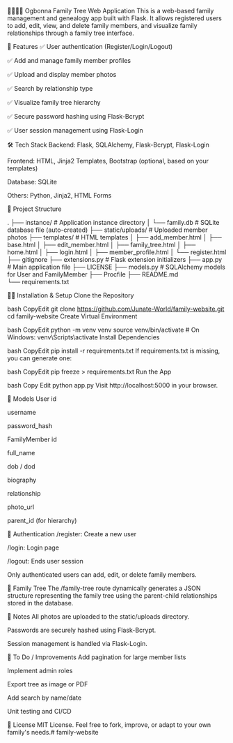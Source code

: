 👨‍👩‍👧‍👦 Ogbonna Family Tree Web Application
This is a web-based family management and genealogy app built with Flask. It allows registered users to add, edit, view, and delete family members, and visualize family relationships through a family tree interface.

🚀 Features
✅ User authentication (Register/Login/Logout)

✅ Add and manage family member profiles

✅ Upload and display member photos

✅ Search by relationship type

✅ Visualize family tree hierarchy

✅ Secure password hashing using Flask-Bcrypt

✅ User session management using Flask-Login

🛠️ Tech Stack
Backend: Flask, SQLAlchemy, Flask-Bcrypt, Flask-Login

Frontend: HTML, Jinja2 Templates, Bootstrap (optional, based on your templates)

Database: SQLite

Others: Python, Jinja2, HTML Forms

📁 Project Structure

.
├── instance/               # Application instance directory
│   └── family.db  # SQLite database file (auto-created)
├── static/uploads/         # Uploaded member photos
├── templates/              # HTML templates
│   ├── add_member.html
│   ├── base.html
│   ├── edit_member.html
│   ├── family_tree.html
│   ├── home.html
│   ├── login.html
│   ├── member_profile.html
│   └── register.html
├── gitignore
├── extensions.py           # Flask extension initializers
├── app.py                  # Main application file
├── LICENSE
├── models.py               # SQLAlchemy models for User and FamilyMember
├── Procfile
├── README.md               
└── requirements.txt 

🧑‍💻 Installation & Setup
Clone the Repository

bash
CopyEdit
git clone https://github.com/Junate-World/family-website.git
cd family-website
Create Virtual Environment

bash
CopyEdit
python -m venv venv
source venv/bin/activate  # On Windows: venv\Scripts\activate
Install Dependencies

bash
CopyEdit
pip install -r requirements.txt
If requirements.txt is missing, you can generate one:

bash
CopyEdit
pip freeze > requirements.txt
Run the App

bash
Copy Edit
python app.py
Visit http://localhost:5000 in your browser.

🧱 Models
User
id

username

password_hash

FamilyMember
id

full_name

dob / dod

biography

relationship

photo_url

parent_id (for hierarchy)

🔐 Authentication
/register: Create a new user

/login: Login page

/logout: Ends user session

Only authenticated users can add, edit, or delete family members.

🌳 Family Tree
The /family-tree route dynamically generates a JSON structure representing the family tree using the parent-child relationships stored in the database.

📌 Notes
All photos are uploaded to the static/uploads directory.

Passwords are securely hashed using Flask-Bcrypt.

Session management is handled via Flask-Login.

🧪 To Do / Improvements
Add pagination for large member lists

Implement admin roles

Export tree as image or PDF

Add search by name/date

Unit testing and CI/CD

📄 License
MIT License. Feel free to fork, improve, or adapt to your own family's needs.#   f a m i l y - w e b s i t e  
 
